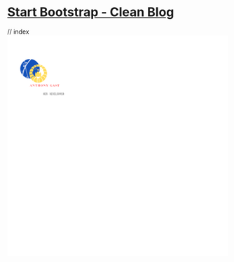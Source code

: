 # [Start Bootstrap - Clean Blog](https://startbootstrap.com/theme/clean-blog/)
// index
![7458730](https://github.com/xxxyz-sketch/Portfolio1/blob/master/7458730.png?raw=true)
